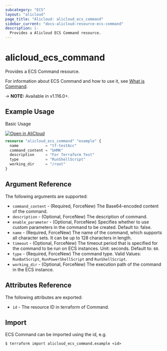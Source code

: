 ```yaml
---
subcategory: "ECS"
layout: "alicloud"
page_title: "Alicloud: alicloud_ecs_command"
sidebar_current: "docs-alicloud-resource-ecs-command"
description: |-
  Provides a Alicloud ECS Command resource.
---
```


# alicloud\_ecs\_command

Provides a ECS Command resource.

For information about ECS Command and how to use it, see [What is Command](https://www.alibabacloud.com/help/en/doc-detail/64844.htm).

-> **NOTE:** Available in v1.116.0+.

## Example Usage

Basic Usage

<div style="display: block;margin-bottom: 40px;"><div class="oics-button" style="float: right;position: absolute;margin-bottom: 10px;">
  <a href="https://api.aliyun.com/terraform?resource=alicloud_ecs_command&exampleId=f456c891-22dc-232b-f26b-53addf27c3ce88600f71&activeTab=example&spm=docs.r.ecs_command.0.f456c89122&intl_lang=EN_US" target="_blank">
    <img alt="Open in AliCloud" src="https://img.alicdn.com/imgextra/i1/O1CN01hjjqXv1uYUlY56FyX_!!6000000006049-55-tps-254-36.svg" style="max-height: 44px; max-width: 100%;">
  </a>
</div></div>

```terraform
resource "alicloud_ecs_command" "example" {
  name            = "tf-testAcc"
  command_content = "bHMK"
  description     = "For Terraform Test"
  type            = "RunShellScript"
  working_dir     = "/root"
}

```

## Argument Reference

The following arguments are supported:

* `command_content` - (Required, ForceNew) The Base64-encoded content of the command.
* `description` - (Optional, ForceNew) The description of command.
* `enable_parameter` - (Optional, ForceNew) Specifies whether to use custom parameters in the command to be created. Default to: false.                                                                                                                  
* `name` - (Required, ForceNew) The name of the command, which supports all character sets. It can be up to 128 characters in length.
* `timeout` - (Optional, ForceNew) The timeout period that is specified for the command to be run on ECS instances. Unit: seconds. Default to: `60`.
* `type` - (Required, ForceNew) The command type. Valid Values: `RunBatScript`, `RunPowerShellScript` and `RunShellScript`.
* `working_dir` - (Optional, ForceNew) The execution path of the command in the ECS instance.

## Attributes Reference

The following attributes are exported:

* `id` - The resource ID in terraform of Command.

## Import

ECS Command can be imported using the id, e.g.

```shell
$ terraform import alicloud_ecs_command.example <id>
```
